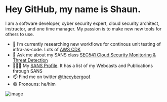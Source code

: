 # Hey GitHub, my name is Shaun.
I am a software developer, cyber security expert, cloud security architect, instructor, and one time manager.  My passion is to make new new tools for others to use.

- 🔭 I’m currently researching new workflows for continous unit testing of infra-as-code.  Lots of [AWS CDK](https://github.com/aws/aws-cdk)
- 💬 Ask me about my SANS class [SEC541 Cloud Security Monitoring & Threat Detection](https://www.sans.org/cyber-security-courses/cloud-security-monitoring-threat-detection/)
- 👨🏼‍💻 My [SANS Profile](https://www.sans.org/profiles/shaun-mccullough/).  It has a list of my Webcasts and Publications through SANS 
- 📫 Find me on twitter [@thecybergoof](https://twitter.com/TheCybergoof)
- 😄 Pronouns: he/him


![image](https://user-images.githubusercontent.com/3196612/153778505-e0763414-9649-4f66-9b89-5dc661867a49.svg)


<!--
**cybergoof/cybergoof** is a ✨ _special_ ✨ repository because its `README.md` (this file) appears on your GitHub profile.

Here are some ideas to get you started:

- 🌱 I’m currently learning ...
- 👯 I’m looking to collaborate on ...
- 🤔 I’m looking for help with ...
- 💬 Ask me about ...
- 📫 How to reach me: ...
- 😄 Pronouns: ...
- ⚡ Fun fact: ...
-->
